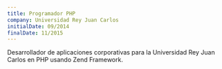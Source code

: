 ```yaml
---
title: Programador PHP
company: Universidad Rey Juan Carlos
initialDate: 09/2014
finalDate: 11/2015
---
```

Desarrollador de aplicaciones corporativas para la Universidad Rey Juan Carlos en PHP usando Zend Framework.
